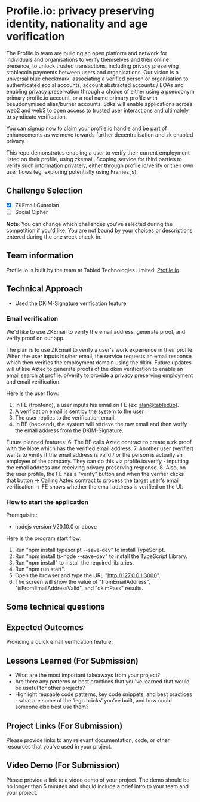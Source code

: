 # Profile.io: privacy preserving identity, nationality and age verification 

The Profile.io team are building an open platform and network for individuals and organisations to verify themselves and their online presence, to unlock trusted transactions, including privacy preserving stablecoin payments between users and organisations. Our vision is a universal blue checkmark, associating a verified person or organisation to authenticated social accounts, account abstracted accounts / EOAs and enabling privacy preservation through a choice of either using a pseudonym primary profile.io account, or a real name primary profile with pseudonymised alias/burner accounts. Sdks will enable applications across web2 and web3 to open access to trusted user interactions and ultimately to syndicate verification.

You can signup now to claim your profile.io handle and be part of enhancements as we move towards further decentralisation and zk enabled privacy.

This repo demonstrates enabling a user to verify their current employment listed on their profile, using zkemail. Scoping service for third parties to verify such information privately, either through profile.io/verify or their own user flows (eg. exploring potentially using Frames.js).


## Challenge Selection

- [x] ZKEmail Guardian
- [ ] Social Cipher

**Note**: You can change which challenges you've selected during the competition if you'd like. You are not bound by your choices or descriptions entered during the one week check-in.

## Team information

Profile.io is built by the team at Tabled Technologies Limited.
[Profile.io](https://www.profile.io/)

## Technical Approach
- Used the DKIM-Signature verification feature

### Email verification
We'd like to use ZKEmail to verify the email address, generate proof, and verify proof on our app.

The plan is to use ZKEmail to verify a user's work experience in their profile. When the user inputs his/her email, the service requests an email response which then verifies the employment domain using the dkim.  Future updates will utilise Aztec to generate proofs of the dkim verification to enable an email search at profile.io/verify to provide a privacy preserving employment and email verification.

Here is the user flow:
1. In FE (frontend), a user inputs his email on FE (ex: alan@tabled.io).
2. A verification email is sent by the system to the user.
3. The user replies to the verification email.
4. In BE (backend), the system will retrieve the raw email and then verify the email address from the DKIM-Signature.

Future planned features:
6. The BE calls Aztec contract to create a zk proof with the Note which has the verified email address. 
7. Another user (verifier) wants to verify if the email address is valid / or the person is actually an employee of the company.  They can do this via profile.io/verify - inputting the email address and receiving privacy preserving response.
8. Also, on the user profile, the FE has a "verify" button and when the verifier clicks that button -> Calling Aztec contract to process the target user's email verification -> FE shows whether the email address is verified on the UI.

### How to start the application
Prerequisite:
- nodejs version V20.10.0 or above

Here is the program start flow:
1. Run "npm install typescript --save-dev" to install TypeScript.
1. Run "npm install ts-node --save-dev" to install the TypeScript Library.
1. Run "npm install" to install the required libraries.
1. Run "npm run start".
1. Open the browser and type the URL "http://127.0.0.1:3000".
1. The screen will show the value of "fromEmailAddress", "isFromEmailAddressValid", and "dkimPass" results.

## Some technical questions

## Expected Outcomes
Providing a quick email verification feature.

## Lessons Learned (For Submission)

- What are the most important takeaways from your project?
- Are there any patterns or best practices that you've learned that would be useful for other projects?
- Highlight reusable code patterns, key code snippets, and best practices - what are some of the ‘lego bricks’ you’ve built, and how could someone else best use them?

## Project Links (For Submission)

Please provide links to any relevant documentation, code, or other resources that you've used in your project.

## Video Demo (For Submission)

Please provide a link to a video demo of your project. The demo should be no longer than 5 minutes and should include a brief intro to your team and your project.
